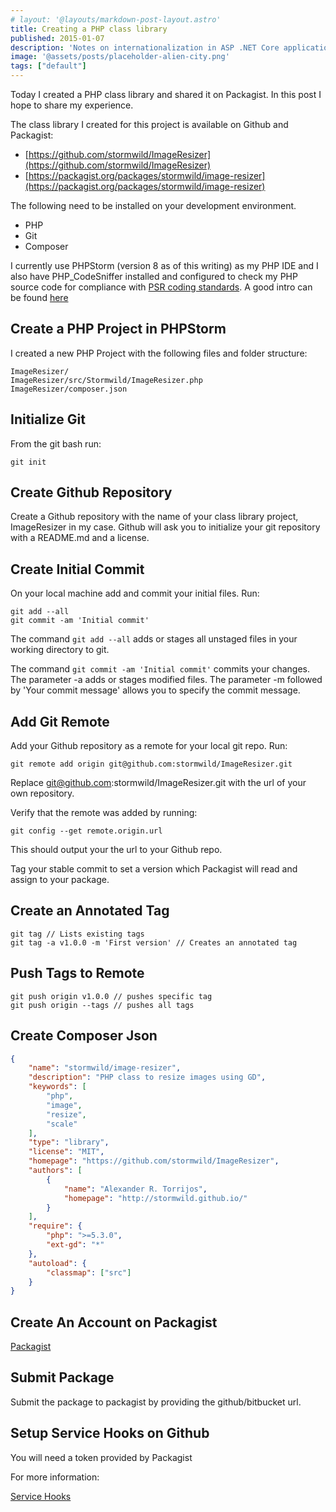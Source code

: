 ```yaml
---
# layout: '@layouts/markdown-post-layout.astro'
title: Creating a PHP class library
published: 2015-01-07
description: 'Notes on internationalization in ASP .NET Core applications'
image: '@assets/posts/placeholder-alien-city.png'
tags: ["default"]
---
```


Today I created a PHP class library and shared it on Packagist. In this post I hope to share my experience.

The class library I created for this project is available on Github and Packagist:

* [https://github.com/stormwild/ImageResizer](https://github.com/stormwild/ImageResizer)
* [https://packagist.org/packages/stormwild/image-resizer](https://packagist.org/packages/stormwild/image-resizer)

The following need to be installed on your development environment.

* PHP
* Git
* Composer

I currently use PHPStorm (version 8 as of this writing) as my PHP IDE and I also have PHP_CodeSniffer installed and configured to check my PHP source code for compliance with [PSR coding standards](http://www.php-fig.org/). A good intro can be found [here](http://code.tutsplus.com/tutorials/psr-huh--net-29314)

Create a PHP Project in PHPStorm
--------------------------------

I created a new PHP Project with the following files and folder structure:

```shell
ImageResizer/
ImageResizer/src/Stormwild/ImageResizer.php
ImageResizer/composer.json
```

Initialize Git
--------------

From the git bash run:

```shell
git init    
```

Create Github Repository
------------------------

Create a Github repository with the name of your class library project, ImageResizer in my case. Github will ask you to initialize your git repository with a README.md and a license.

Create Initial Commit
---------------------

On your local machine add and commit your initial files. Run:

```shell
git add --all
git commit -am 'Initial commit'
```

The command `git add --all` adds or stages all unstaged files in your working directory to git.

The command `git commit -am 'Initial commit'` commits your changes. The parameter -a adds or stages modified files. The parameter -m followed by 'Your commit message' allows you to specify the commit message.

Add Git Remote
--------------

Add your Github repository as a remote for your local git repo. Run:

```shell
git remote add origin git@github.com:stormwild/ImageResizer.git
```

Replace <git@github.com>:stormwild/ImageResizer.git with the url of your own repository.

Verify that the remote was added by running:

```shell
git config --get remote.origin.url
```

This should output your the url to your Github repo.

Tag your stable commit to set a version which Packagist will read and assign to your package.

Create an Annotated Tag
-----------------------

```shell
git tag // Lists existing tags    
git tag -a v1.0.0 -m 'First version' // Creates an annotated tag
```

Push Tags to Remote
-------------------

```shell
git push origin v1.0.0 // pushes specific tag
git push origin --tags // pushes all tags 
```

Create Composer Json
--------------------

```json
{
    "name": "stormwild/image-resizer",
    "description": "PHP class to resize images using GD",
    "keywords": [
        "php",
        "image",
        "resize",
        "scale"
    ],
    "type": "library",
    "license": "MIT",
    "homepage": "https://github.com/stormwild/ImageResizer",
    "authors": [
        {
            "name": "Alexander R. Torrijos",
            "homepage": "http://stormwild.github.io/"
        }
    ],
    "require": {
        "php": ">=5.3.0",
        "ext-gd": "*"
    },
    "autoload": {
        "classmap": ["src"]
    }
}
```

Create An Account on Packagist
------------------------------

[Packagist](https://packagist.org/)

Submit Package
--------------

Submit the package to packagist by providing the github/bitbucket url.

Setup Service Hooks on Github
-----------------------------

You will need a token provided by Packagist

For more information:

[Service Hooks](https://developer.github.com/webhooks/#service-hooks)
